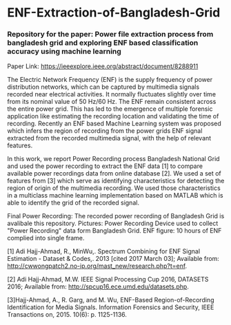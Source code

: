# ENF-Extraction-of-Bangladesh-Grid
### Repository for the paper: Power file extraction process from bangladesh grid and exploring ENF based classification accuracy using machine learning
Paper Link: https://ieeexplore.ieee.org/abstract/document/8288911

The Electric Network Frequency (ENF) is the supply frequency of power distribution networks, which can be captured by multimedia signals recorded near electrical activities. It normally fluctuates slightly over time from its nominal value of 50 Hz/60 Hz. The ENF remain consistent across the entire power grid. This has led to the emergence of multiple forensic application like estimating the recording location and validating the time of recording. Recently an ENF based Machine Learning system was proposed which infers the region of recording from the power grids ENF signal extracted from the recorded multimedia signal, with the help of relevant features. 

In this work, we report Power Recording process Bangladesh National Grid and used the power recording to extract the ENF data [1] to compare available power recordings data from online database [2]. We used a set of features from [3] which serve as identifying characteristics for detecting the region of origin of the multimedia recording. We used those characteristics in a multiclass machine learning implementation based on MATLAB which is able to identify the grid of the recorded signal.

Final Power Recording: The recorded power recording of Bangladesh Grid is avalibale this repository.
Pictures: Power Recording Device used to collect "Power Recording" data form Bangladesh Grid.
ENF figure: 10 hours of ENF complied into single frame.

[1] Adi Hajj-Ahmad, R., MinWu,. Spectrum Combining for ENF Signal Estimation - Dataset & Codes,.  2013  [cited 2017 March 03]; Available from: http://cwwongpatch2.no-ip.org/mast_new/research.php?t=enf.

[2] Adi Hajj-Ahmad, M.W. IEEE Signal Processing Cup 2016, DATASETS 2016; Available from: http://spcup16.ece.umd.edu/datasets.php.

[3]Hajj-Ahmad, A., R. Garg, and M. Wu, ENF-Based Region-of-Recording Identification for Media Signals. Information Forensics and Security, IEEE Transactions on, 2015. 10(6): p. 1125-1136.
